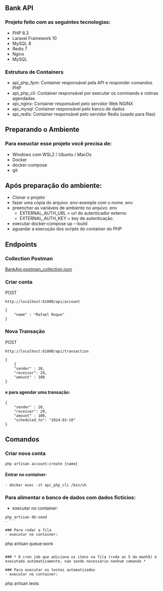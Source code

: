 ## Bank API

### Projeto feito com as seguintes tecnologias:
- PHP 8.3
- Laravel Framework 10
- MySQL 8
- Redis 7
- Nginx
- MySQL

### Estrutura de Containers
- api_php_fpm: Container responsável pela API e responder comandos PHP
- api_php_cli: Container responsável por executar os commands e rotinas agendadas
- api_nginx: Container responsável pelo servidor Web NGINX
- api_mysql: Container responsável pelo banco de dados
- api_redis: Container responsável pelo servidor Redis (usado para filas)

## Preparando o Ambiente

### Para exeuctar esse projeto você precisa de:
 - Windows com WSL2 / Ubuntu / MacOs
 - Docker
 - docker-compose
 - git

## Após preparação do ambiente:
 - Clonar o projeto
 - fazer uma cópia do arquivo .env-exemple com o nome .env
 - preencher as variáveis de ambiente no arquivo .env
   - EXTERNAL_AUTH_URL  = url do autenticador externo
   - EXTERNAL_AUTH_KEY  = key de autenticação.
 - executar docker-compose up --build
 - aguardar a execução dos scripts do container do PHP


## Endpoints

### Collection Postman 
[BankApi.postman_collection.json](BankApi.postman_collection.json)

### Criar conta
POST
````
http://localhost:61000/api/account
````

````
{
    "name" : "Rafael Roque"
}
````

### Nova Transação
POST
````
http://localhost:61000/api/transaction
````
````
{
    {
    "sender" : 28,
    "receiver": 29,
    "amount" : 100
}
````

#### e para agendar uma transação:

````
{
    "sender" : 28,
    "receiver": 29,
    "amount" : 100,
    "scheduled_to": "2024-03-10"
}
````




## Comandos

### Criar nova conta
```
php artisan account:create {name}
```

#### Entrar no container:
```
- docker exec -it api_php_cli /bin/sh
```


### Para alimentar o banco de dados com dados fictícios:
- executar no container:
 ```
php artisan db:seed
- ```

### Para rodar a fila
- executar no container:
```
php artisan queue:work
```

### * O cron job que adiciona os itens na fila (roda as 5 da manhã) é executado automaticamente, nao sendo necessário nenhum comando *

### Para executar os testes automatizados
- executar no container:
```
php artisan tests
```

